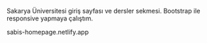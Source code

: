 Sakarya Üniversitesi giriş sayfası ve dersler sekmesi.
Bootstrap ile responsive yapmaya çalıştım.


sabis-homepage.netlify.app
